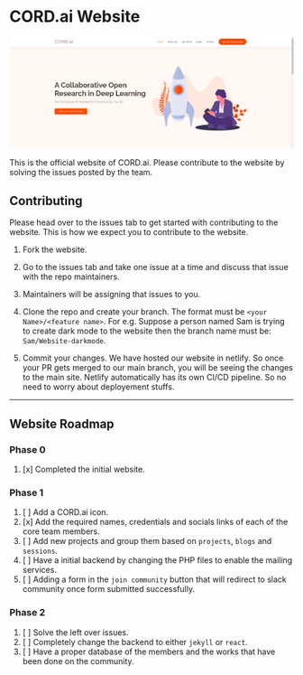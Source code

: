 # **CORD.ai Website**

![alt text](assets/img/portfolio/cordai.png)

This is the official website of CORD.ai. Please contribute to the website by solving the issues posted by the team. 

## **Contributing**

Please head over to the issues tab to get started with contributing to the website. This is how we expect you to contribute to the website.

1. Fork the website.
2. Go to the issues tab and take one issue at a time and discuss that issue with the repo maintainers. 
3. Maintainers will be assigning that issues to you. 
4. Clone the repo and create your branch. The format must be `<your Name>/<feature name>`. For e.g. Suppose a person named Sam is trying to create dark mode to the website then the branch name must be: `Sam/Website-darkmode`. 

5. Commit your changes. We have hosted our website in netlify. So once your PR gets merged to our main branch, you will be seeing the changes to the main site. Netlify automatically has its own CI/CD pipeline. So no need to worry about deployement stuffs. 

---

## **Website Roadmap**
### **Phase 0**

1. [x] Completed the initial website.

### **Phase 1**

1. [ ] Add a CORD.ai icon.
2. [x] Add the required names, credentials and socials links of each of the core team members. 
3. [ ] Add new projects and group them based on `projects`, `blogs` and `sessions`. 
4. [ ] Have a initial backend by changing the PHP files to enable the mailing services. 
5. [ ] Adding a form in the `join community` button that will redirect to slack community once form submitted successfully. 

### **Phase 2**

1. [ ] Solve the left over issues. 
2. [ ] Completely change the backend to either `jekyll` or `react`.
3. [ ] Have a proper database of the members and the works that have been done on the community. 
